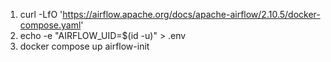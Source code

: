 1. curl -LfO 'https://airflow.apache.org/docs/apache-airflow/2.10.5/docker-compose.yaml'
2. echo -e "AIRFLOW_UID=$(id -u)" > .env
3. docker compose up airflow-init